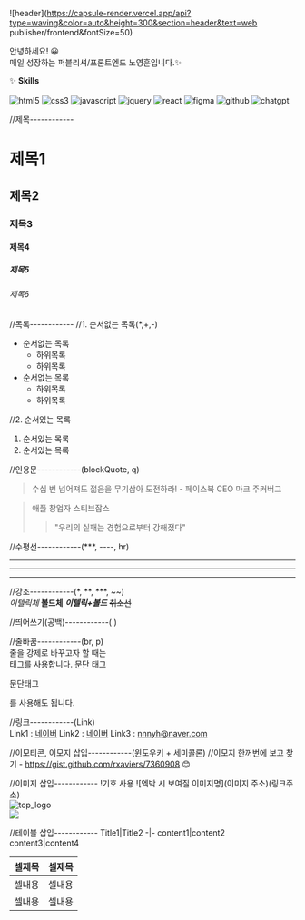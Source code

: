 ![header](https://capsule-render.vercel.app/api?type=waving&color=auto&height=300&section=header&text=web publisher/frontend&fontSize=50)

안녕하세요! 😀 <br /> 
매일 성장하는 퍼블리셔/프론트엔드 노영훈입니다.✨

✨ **Skills** <br /><br />
<img src="https://img.shields.io/badge/HTML5-orange?style=flat-square&logo=html5&logoColor=white" alt="html5" /> <img
 src="https://img.shields.io/badge/CSS3-blue?style=flat-square&logo=css3&logoColor=white" alt="css3" /> <img
 src="https://img.shields.io/badge/Javascript-yellow?style=flat-square&logo=javascript&logoColor=white" alt="javascript" /> <img
 src="https://img.shields.io/badge/jquery-black?style=flat-square&logo=jqeury&logoColor=white" alt="jquery" /> <img
 src="https://img.shields.io/badge/react-skyblue?style=flat-square&logo=react&logoColor=white" alt="react" /> <img
 src="https://img.shields.io/badge/figma-pink?style=flat-square&logo=figma&logoColor=white" alt="figma" /> <img
 src="https://img.shields.io/badge/github-black?style=flat-square&logo=github&logoColor=white" alt="github" /> <img
 src="https://img.shields.io/badge/chatgpt-black?style=flat-square&logo=chatgpt&logoColor=white" alt="chatgpt" />

//제목------------
# 제목1
## 제목2
### 제목3
#### 제목4
##### 제목5
###### 제목6

//목록------------
//1. 순서없는 목록(*,+,-)
* 순서없는 목록
  + 하위목록
  + 하위목록
* 순서없는 목록
  - 하위목록
  - 하위목록
    
//2. 순서있는 목록
1. 순서있는 목록
2. 순서있는 목록

//인용문------------(blockQuote, q)
> 수십 번 넘어져도 젊음을 무기삼아 도전하라! - 페이스북 CEO 마크 주커버그

> 애플 창업자 스티브잡스
>> "우리의 실패는 경험으로부터 강해졌다"

//수평선------------(***, ----, hr)
***
----
<hr />

//강조------------(*, **, ***, ~~)    <br />
*이텔릭체*
**볼드체**
***이텔릭+볼드***
~~취소선~~

//띄어쓰기(공백)------------(&nbsp;)
&nbsp;&nbsp;&nbsp;&nbsp;&nbsp;&nbsp;

//줄바꿈------------(br, p)    <br />
줄을 강제로 바꾸고자 할 때는 <br />태그를 사용합니다.
문단 태그 <p>문단태그</p>를 사용해도 됩니다.

//링크------------(Link)   <br />
Link1 : [네이버](https://naver.com)
Link2 : <a href="http://naver.com" title="네이버 바로가기" target="_blank">네이버</a>
Link3 : <nnnyh@naver.com>

//이모티콘, 이모지 삽입------------(윈도우키 + 세미콜론)
//이모지 한꺼번에 보고 찾기 - https://gist.github.com/rxaviers/7360908 :blush:

//이미지 삽입------------ !기호 사용
![엑박 시 보여질 이미지명](이미지 주소)(링크주소) <br>
![top_logo](https://harimpetfood.com/SkinImg/top_logo.gif)<br>
<img src="https://harimpetfood.com/SkinImg/top_logo.gif">

//테이블 삽입------------
Title1|Title2
-|-
content1|content2
content3|content4

<table>
  <thead>
    <tr><th>셀제목</th><th>셀제목</th></tr>
  </thead>
  <tbody>
    <tr><td>셀내용</td><td>셀내용</td></tr>
    <tr><td>셀내용</td><td>셀내용</td></tr>
  </tbody>
</table>
